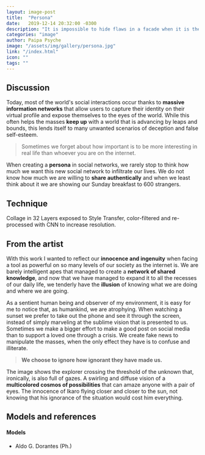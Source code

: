 ```yaml
---
layout: image-post
title:  "Persona"
date:   2019-12-14 20:32:00 -0300
description: "It is impossible to hide flaws in a facade when it is the only interesting thing about the house."
categories: "image"
author: Paipa Psyche
image: "/assets/img/gallery/persona.jpg"
link: "/index.html"
icon: ""
tags: ""
---
```


## Discussion
Today, most of the world's social interactions occur thanks to **massive information networks** that allow users to capture their identity on their virtual profile and expose themselves to the eyes of the world. While this often helps the masses **keep up** with a world that is advancing by leaps and bounds, this lends itself to many unwanted scenarios of deception and false self-esteem.

> Sometimes we forget about how important is to be more interesting in real life than whoever you are on the internet.

When creating a **persona** in social networks, we rarely stop to think how much we want this new social network to infiltrate our lives. We do not know how much we are willing to **share authentically** and when we least think about it we are showing our Sunday breakfast to 600 strangers.




## Technique
Collage in 32 Layers exposed to Style Transfer, color-filtered and re-processed with CNN to increase resolution.

## From the artist
With this work I wanted to reflect our **innocence and ingenuity** when facing a tool as powerful on so many levels of our society as the internet is. We are barely intelligent apes that managed to create a **network of shared knowledge**, and now that we have managed to expand it to all the recesses of our daily life, we tenderly have the **illusion** of knowing what we are doing and where we are going.

As a sentient human being and observer of my environment, it is easy for me to notice that, as humankind, we are atrophying. When watching a sunset we prefer to take out the phone and see it through the screen, instead of simply marveling at the sublime vision that is presented to us. Sometimes we make a bigger effort to make a good post on social media than to support a loved one through a crisis. We create fake news to manipulate the masses, when the only effect they have is to confuse and illiterate.

> **We choose to ignore how ignorant they have made us.**

The image shows the explorer crossing the threshold of the unknown that, ironically, is also full of gazes. A swirling and diffuse vision of a **multicolored cosmos of possibilities** that can amaze anyone with a pair of eyes. The innocence of Ikaro flying closer and closer to the sun, not knowing that his ignorance of the situation would cost him everything.

## Models and references

#### Models
* Aldo G. Dorantes (Ph.)
